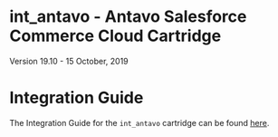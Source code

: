 # int_antavo - Antavo Salesforce Commerce Cloud Cartridge

Version 19.10 - 15 October, 2019

# Integration Guide

The Integration Guide for the `int_antavo` cartridge can be found [here](documentation/Integration%20Guide.pdf).
